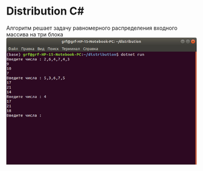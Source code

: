 # Distribution C#
Алгоритм решает задачу равномерного распределения входного массива на три блока
![Screenshot](screenshot.png)
